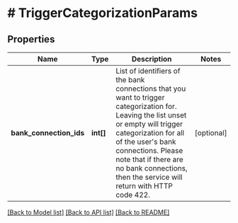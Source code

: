 # # TriggerCategorizationParams

## Properties

Name | Type | Description | Notes
------------ | ------------- | ------------- | -------------
**bank_connection_ids** | **int[]** | List of identifiers of the bank connections that you want to trigger categorization for. Leaving the list unset or empty will trigger categorization for all of the user&#39;s bank connections. Please note that if there are no bank connections, then the service will return with HTTP code 422. | [optional]

[[Back to Model list]](../../README.md#models) [[Back to API list]](../../README.md#endpoints) [[Back to README]](../../README.md)

